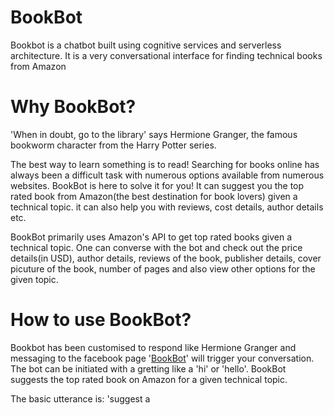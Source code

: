 # BookBot
Bookbot is a chatbot built using cognitive services and serverless architecture. It is a very conversational interface for finding technical books from Amazon

# Why BookBot?
'When in doubt, go to the library' says Hermione Granger, the famous bookworm character from the Harry Potter series. 

The best way to learn something is to read! Searching for books online has always been a difficult task with numerous options available from numerous websites. BookBot is here to solve it for you! It can suggest you the top rated book from Amazon(the best destination for book lovers) given a technical topic. it can also help you with reviews, cost details, author details etc.

BookBot primarily uses Amazon's API to get top rated books given a technical topic. One can converse with the bot and check out the price details(in USD), author details, reviews of the book, publisher details, cover picuture of the book, number of pages and also view other options for the given topic. 

# How to use BookBot?
Bookbot has been customised to respond like Hermione Granger and messaging to the facebook page '<a href= "https://www.facebook.com/BookBot-1293871334043466/">BookBot</a>' will trigger your conversation. The bot can be initiated with a gretting like a 'hi' or 'hello'. BookBot suggests the top rated book on Amazon for a given technical topic. 

The basic utterance is: 'suggest a <title> book'. Example: 'suggest a python book', this returns the top rated python book and also displays a few options in the form of buttons. 

Please check out <a href= "BookBot/Testing instructions">Testing instructions</a> for more details on how to use BookBot.

# BookBot Architecture
BookBot is built using:
1. AWS Lex - for Natural Language Processing 
2. AWS Lambda - serverless platform for the business logic
3. CloudWatch - to monitor and log data of various Lambda functions.

Below is the architectural diagram for the same:

![image](https://user-images.githubusercontent.com/19647546/28265367-f98f4576-6b0c-11e7-8f6e-54d0a3832eb0.PNG)

# What to expect in the future?
BookBot is currently limited to books and reviews from Amazon. Addition of books and reviews from goodreads and other websites. 

1. BookBot is currently limited only to technical books, the bot will be available for all the genres in the future
2. Addition of 'Compare' feature so that users can compare books, reviews and cost details across other websites
3. Details of discounts and offers
4. Preview/first few pages of the book 

# Prerequisites for using the code:
1. Python 2.7 with python-amazon-simple-product-api module 
2. Amazon API credentials for the amazon simple product API and embedding the same while creating the Lambda function


